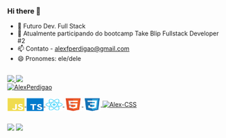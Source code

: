 ### Hi there 👋

- 🔭 Futuro Dev. Full Stack
- 🌱 Atualmente participando do bootcamp Take Blip Fullstack Developer #2
- 📫 Contato - alexfperdigao@gmail.com
- 😄 Pronomes: ele/dele
 ##
 <div>
  <a href="https://www.linkedin.com/in/alex-perdigao/">
  <img height="180em" src="https://github-readme-stats.vercel.app/api?username=AlexPerdigao&show_icons=true&theme=merko&include_all_commits=true&count_private=true"/>
  <img height="180em" src="https://github-readme-stats.vercel.app/api/top-langs/?username=AlexPerdigao&layout=compact&langs_count=16&theme=merko"/>
 </div>
 <div>
  <img src="https://komarev.com/ghpvc/?username=AlexPerdigao&color=green" alt="AlexPerdigao"/> 
 </div>
  
<div style="display: inline_block"><br>
  <img align="center" alt="Alex-Js" height="30" width="40" src="https://raw.githubusercontent.com/devicons/devicon/master/icons/javascript/javascript-plain.svg">
  <img align="center" alt="Alex-Ts" height="30" width="40" src="https://raw.githubusercontent.com/devicons/devicon/master/icons/typescript/typescript-plain.svg">
  <img align="center" alt="Alex-React" height="30" width="40" src="https://raw.githubusercontent.com/devicons/devicon/master/icons/react/react-original.svg">
  <img align="center" alt="AlexAlex-HTML" height="30" width="40" src="https://raw.githubusercontent.com/devicons/devicon/master/icons/html5/html5-original.svg">
  <img align="center" alt="Alex-CSS" height="30" width="40" src="https://raw.githubusercontent.com/devicons/devicon/master/icons/css3/css3-original.svg">
  <img align="center" alt="Alex-CSS" height="30" width="40" src="https://cdn.jsdelivr.net/gh/devicons/devicon/icons/angularjs/angularjs-original.svg">

  </div>
  
  ##
  <div>
  <a href = "mailto:alexfperdigao@gmail"><img src="https://img.shields.io/badge/Gmail-D14836?style=for-the-badge&logo=gmail&logoColor=white" target="_blank"></a>
  <a href=https://www.linkedin.com/in/alex-perdigao/ target="_blank"><img src="https://img.shields.io/badge/-LinkedIn-%230077B5?style=for-the-badge&logo=linkedin&logoColor=white" target="_blank"></a>   
</div>

  
